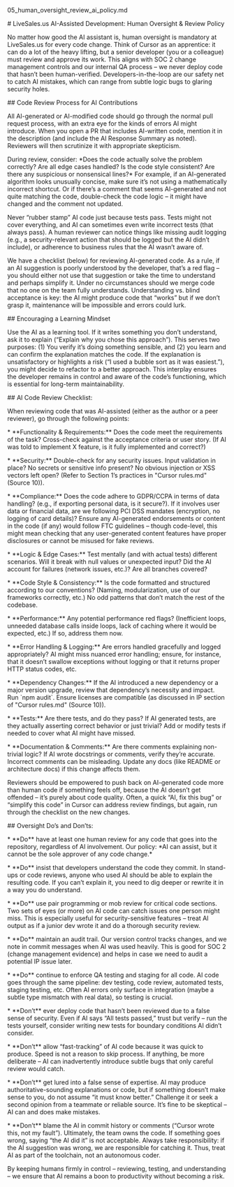 05\_human\_oversight\_review\_ai\_policy.md

\# LiveSales.us AI-Assisted Development: Human Oversight & Review Policy

No matter how good the AI assistant is, human oversight is mandatory at LiveSales.us for every code change. Think of Cursor as an apprentice: it can do a lot of the heavy lifting, but a senior developer (you or a colleague) must review and approve its work. This aligns with SOC 2 change management controls and our internal QA process – we never deploy code that hasn’t been human-verified. Developers-in-the-loop are our safety net to catch AI mistakes, which can range from subtle logic bugs to glaring security holes.

\#\# Code Review Process for AI Contributions

All AI-generated or AI-modified code should go through the normal pull request process, with an extra eye for the kinds of errors AI might introduce. When you open a PR that includes AI-written code, mention it in the description (and include the AI Response Summary as noted). Reviewers will then scrutinize it with appropriate skepticism.

During review, consider: \*Does the code actually solve the problem correctly? Are all edge cases handled? Is the code style consistent? Are there any suspicious or nonsensical lines?\* For example, if an AI-generated algorithm looks unusually concise, make sure it’s not using a mathematically incorrect shortcut. Or if there’s a comment that seems AI-generated and not quite matching the code, double-check the code logic – it might have changed and the comment not updated.

Never “rubber stamp” AI code just because tests pass. Tests might not cover everything, and AI can sometimes even write incorrect tests (that always pass). A human reviewer can notice things like missing audit logging (e.g., a security-relevant action that should be logged but the AI didn’t include), or adherence to business rules that the AI wasn’t aware of.

We have a checklist (below) for reviewing AI-generated code. As a rule, if an AI suggestion is poorly understood by the developer, that’s a red flag – you should either not use that suggestion or take the time to understand and perhaps simplify it. Under no circumstances should we merge code that no one on the team fully understands. Understanding vs. blind acceptance is key: the AI might produce code that “works” but if we don’t grasp it, maintenance will be impossible and errors could lurk.

\#\# Encouraging a Learning Mindset

Use the AI as a learning tool. If it writes something you don’t understand, ask it to explain (“Explain why you chose this approach”). This serves two purposes: (1) You verify it’s doing something sensible, and (2) you learn and can confirm the explanation matches the code. If the explanation is unsatisfactory or highlights a risk (“I used a bubble sort as it was easiest.”), you might decide to refactor to a better approach. This interplay ensures the developer remains in control and aware of the code’s functioning, which is essential for long-term maintainability.

\#\# AI Code Review Checklist:

When reviewing code that was AI-assisted (either as the author or a peer reviewer), go through the following points:

\* \*\*Functionality & Requirements:\*\* Does the code meet the requirements of the task? Cross-check against the acceptance criteria or user story. (If AI was told to implement X feature, is it fully implemented and correct?)

\* \*\*Security:\*\* Double-check for any security issues. Input validation in place? No secrets or sensitive info present? No obvious injection or XSS vectors left open? (Refer to Section 1’s practices in "Cursor rules.md" (Source 10)).

\* \*\*Compliance:\*\* Does the code adhere to GDPR/CCPA in terms of data handling? (e.g., if exporting personal data, is it secure?). If it involves user data or financial data, are we following PCI DSS mandates (encryption, no logging of card details)? Ensure any AI-generated endorsements or content in the code (if any) would follow FTC guidelines – though code-level, this might mean checking that any user-generated content features have proper disclosures or cannot be misused for fake reviews.

\* \*\*Logic & Edge Cases:\*\* Test mentally (and with actual tests) different scenarios. Will it break with null values or unexpected input? Did the AI account for failures (network issues, etc.)? Are all branches covered?

\* \*\*Code Style & Consistency:\*\* Is the code formatted and structured according to our conventions? (Naming, modularization, use of our frameworks correctly, etc.) No odd patterns that don’t match the rest of the codebase.

\* \*\*Performance:\*\* Any potential performance red flags? (Inefficient loops, unneeded database calls inside loops, lack of caching where it would be expected, etc.) If so, address them now.

\* \*\*Error Handling & Logging:\*\* Are errors handled gracefully and logged appropriately? AI might miss nuanced error handling; ensure, for instance, that it doesn’t swallow exceptions without logging or that it returns proper HTTP status codes, etc.

\* \*\*Dependency Changes:\*\* If the AI introduced a new dependency or a major version upgrade, review that dependency’s necessity and impact. Run \`npm audit\`. Ensure licenses are compatible (as discussed in IP section of "Cursor rules.md" (Source 10)).

\* \*\*Tests:\*\* Are there tests, and do they pass? If AI generated tests, are they actually asserting correct behavior or just trivial? Add or modify tests if needed to cover what AI might have missed.

\* \*\*Documentation & Comments:\*\* Are there comments explaining non-trivial logic? If AI wrote docstrings or comments, verify they’re accurate. Incorrect comments can be misleading. Update any docs (like README or architecture docs) if this change affects them.

Reviewers should be empowered to push back on AI-generated code more than human code if something feels off, because the AI doesn’t get offended – it’s purely about code quality. Often, a quick “AI, fix this bug” or “simplify this code” in Cursor can address review findings, but again, run through the checklist on the new changes.

\#\# Oversight Do’s and Don’ts:

\* \*\*Do\*\* have at least one human review for any code that goes into the repository, regardless of AI involvement. Our policy: \*AI can assist, but it cannot be the sole approver of any code change.\*

\* \*\*Do\*\* insist that developers understand the code they commit. In stand-ups or code reviews, anyone who used AI should be able to explain the resulting code. If you can’t explain it, you need to dig deeper or rewrite it in a way you do understand.

\* \*\*Do\*\* use pair programming or mob review for critical code sections. Two sets of eyes (or more) on AI code can catch issues one person might miss. This is especially useful for security-sensitive features – treat AI output as if a junior dev wrote it and do a thorough security review.

\* \*\*Do\*\* maintain an audit trail. Our version control tracks changes, and we note in commit messages when AI was used heavily. This is good for SOC 2 (change management evidence) and helps in case we need to audit a potential IP issue later.

\* \*\*Do\*\* continue to enforce QA testing and staging for all code. AI code goes through the same pipeline: dev testing, code review, automated tests, staging testing, etc. Often AI errors only surface in integration (maybe a subtle type mismatch with real data), so testing is crucial.

\* \*\*Don’t\*\* ever deploy code that hasn’t been reviewed due to a false sense of security. Even if AI says “All tests passed,” trust but verify – run the tests yourself, consider writing new tests for boundary conditions AI didn’t consider.

\* \*\*Don’t\*\* allow “fast-tracking” of AI code because it was quick to produce. Speed is not a reason to skip process. If anything, be more deliberate – AI can inadvertently introduce subtle bugs that only careful review would catch.

\* \*\*Don’t\*\* get lured into a false sense of expertise. AI may produce authoritative-sounding explanations or code, but if something doesn’t make sense to you, do not assume “it must know better.” Challenge it or seek a second opinion from a teammate or reliable source. It’s fine to be skeptical – AI can and does make mistakes.

\* \*\*Don’t\*\* blame the AI in commit history or comments (“Cursor wrote this, not my fault”). Ultimately, the team owns the code. If something goes wrong, saying “the AI did it” is not acceptable. Always take responsibility: if the AI suggestion was wrong, we are responsible for catching it. Thus, treat AI as part of the toolchain, not an autonomous coder.

By keeping humans firmly in control – reviewing, testing, and understanding – we ensure that AI remains a boon to productivity without becoming a risk.